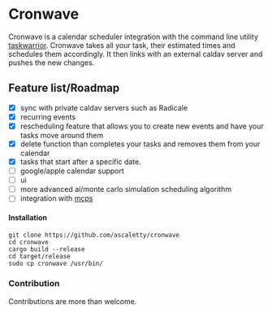 # **Cronwave**
Cronwave is a calendar scheduler integration with the command line utility [taskwarrior](https://taskwarrior.org/).
Cronwave takes all your task, their estimated times and schedules them accordingly. It then links with an external caldav server and
pushes the new changes.
## **Feature list/Roadmap**
- [x] sync with private caldav servers such as Radicale
- [x] recurring events
- [x] rescheduling feature that allows you to create new events and have your tasks move around them
- [x] delete function than completes your tasks and removes them from your calendar
- [x] tasks that start after a specific date. 
- [ ] google/apple calendar support
- [ ] ui
- [ ] more advanced ai/monte carlo simulation scheduling algorithm
- [ ] integration with [mcps](https://github.com/swaits/mcps)
#### Installation
```
git clone https://github.com/ascaletty/cronwave 
cd cronwave
cargo build --release
cd target/release
sudo cp cronwave /usr/bin/
```
### Contribution
Contributions are more than welcome.









